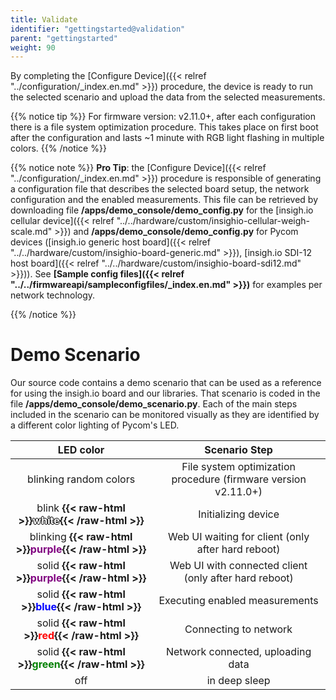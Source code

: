 ```yaml
---
title: Validate
identifier: "gettingstarted@validation"
parent: "gettingstarted"
weight: 90
---
```


By completing the [Configure Device]({{< relref "../configuration/_index.en.md" >}}) procedure, the device is ready to run the selected scenario and upload the data from the selected measurements.

{{% notice tip %}}
For firmware version: v2.11.0+, after each configuration there is a file system optimization procedure. This takes place on first boot after the configuration and lasts ~1 minute with RGB light flashing in multiple colors.
{{% /notice %}}

{{% notice note %}}
**Pro Tip**: the [Configure Device]({{< relref "../configuration/_index.en.md" >}}) procedure is responsible of generating a configuration file that describes the selected board setup, the network configuration and the enabled measurements. This file can be retrieved by downloading file **/apps/demo_console/demo_config.py** for the [insigh.io cellular device]({{< relref "../../hardware/custom/insighio-cellular-weigh-scale.md" >}}) and **/apps/demo_console/demo_config.py** for Pycom devices ([insigh.io generic host board]({{< relref "../../hardware/custom/insighio-board-generic.md" >}}), [insigh.io SDI-12 host board]({{< relref "../../hardware/custom/insighio-board-sdi12.md" >}})). See **[Sample config files]({{< relref "../../firmwareapi/sampleconfigfiles/_index.en.md" >}})** for examples per network technology.

{{% /notice %}}

# Demo Scenario

Our source code contains a demo scenario that can be used as a reference for using the insigh.io board and our libraries. That scenario is coded in the file **/apps/demo_console/demo_scenario.py**. Each of the main steps included in the scenario can be monitored visually as they are identified by a different color lighting of Pycom's LED.

|                                                                        LED color                                                                         |                         Scenario Step                          |
| :------------------------------------------------------------------------------------------------------------------------------------------------------: | :------------------------------------------------------------: |
|                                                                  blinking random colors                                                                  | File system optimization procedure (firmware version v2.11.0+) |
| blink **{{< raw-html >}}<span style="color: #FFFFFF; text-shadow: -1px 0 black, 0 1px black, 1px 0 black, 0 -1px black;">white</span>{{< /raw-html >}}** |                      Initializing device                       |
|                                 blinking **{{< raw-html >}}<span style="color: #800080">purple</span>{{< /raw-html >}}**                                 |       Web UI waiting for client (only after hard reboot)       |
|                                  solid **{{< raw-html >}}<span style="color: #800080">purple</span>{{< /raw-html >}}**                                   |     Web UI with connected client (only after hard reboot)      |
|                                   solid **{{< raw-html >}}<span style="color: #0000FF">blue</span>{{< /raw-html >}}**                                    |                 Executing enabled measurements                 |
|                                    solid **{{< raw-html >}}<span style="color: #FF0000">red</span>{{< /raw-html >}}**                                    |                     Connecting to network                      |
|                                   solid **{{< raw-html >}}<span style="color: #008000">green</span>{{< /raw-html >}}**                                   |               Network connected, uploading data                |
|                                                                           off                                                                            |                         in deep sleep                          |
